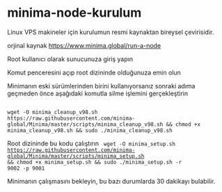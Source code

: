 # minima-node-kurulum

Linux VPS makineler için kurulumun resmi kaynaktan bireysel çevirisidir.

orjinal kaynak https://www.minima.global/run-a-node



Root kullanıcı olarak sunucunuza giriş yapın

Komut penceresini açıp root dizininde olduğunuza emin olun

Minimanın eski sürümlerinden birini kullanıyorsanız sonraki adıma geçmeden önce aşağıdaki komutla silme işlemini gerçekleştirin

<code>
wget -O minima_cleanup_v98.sh https://raw.githubusercontent.com/minima-global/Minima/master/scripts/minima_cleanup_v98.sh && chmod +x minima_cleanup_v98.sh && sudo ./minima_cleanup_v98.sh
</code>



Root dizininde bu kodu çalıştırın
<code>
wget -O minima_setup.sh https://raw.githubusercontent.com/minima-global/Minima/master/scripts/minima_setup.sh && chmod +x minima_setup.sh && sudo ./minima_setup.sh -r 9002 -p 9001
</code>

Minimanın çalışmasını bekleyin, bu bazı durumlarda 30 dakikayı bulabilir.
